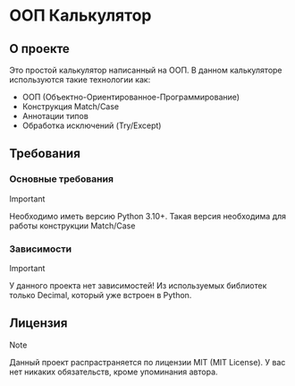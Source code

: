 # ООП Калькулятор

## О проекте

Это простой калькулятор написанный на ООП. В данном калькуляторе используются такие технологии как:
* ООП (Объектно-Ориентированное-Программирование)
* Конструкция Match/Case
* Аннотации типов
* Обработка исключений (Try/Except)

## Требования

### Основные требования

> [!IMPORTANT]
> Необходимо иметь версию Python 3.10+. Такая версия необходима для работы конструкции Match/Case

### Зависимости

> [!IMPORTANT]
> У данного проекта нет зависимостей! Из используемых библиотек только Decimal, который уже встроен в Python.

## Лицензия

> [!NOTE]
> Данный проект распрастраняется по лицензии MIT (MIT License). У вас нет никаких обязательств, кроме упоминания автора.
